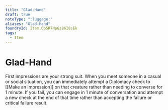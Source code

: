 ```yaml
---
title: "Glad-Hand"
draft: true
noteType: ":luggage:"
aliases: "Glad-Hand"
foundryId: Item.Ob5R7NpGzB6I8sEk
tags:
  - Item
---
```


# Glad-Hand

First impressions are your strong suit. When you meet someone in a casual or social situation, you can immediately attempt a Diplomacy check to [[Make an Impression]] on that creature rather than needing to converse for 1 minute. If you fail, you can engage in 1 minute of conversation and attempt a new check at the end of that time rather than accepting the failure or critical failure result.
